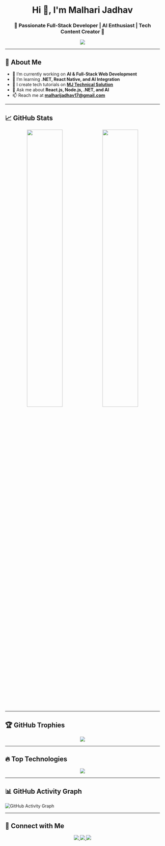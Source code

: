 <h1 align="center">Hi 👋, I'm Malhari Jadhav</h1>
<h3 align="center">🚀 Passionate Full-Stack Developer | AI Enthusiast | Tech Content Creator 🚀</h3>

<div align="center">
  <a href="https://github.com/malharijadhav17">
    <img src="https://readme-typing-svg.herokuapp.com?color=F77210&width=500&center=true&vCenter=true&lines=Full-Stack+Developer;AI+and+ML+Enthusiast;React+%7C+Node.js+%7C+.NET+%7C+MySQL;Tech+Content+Creator;Passionate+about+Innovative+Tech" />
  </a>
</div>

---

## 🚀 **About Me**
- 🔭 I’m currently working on **AI & Full-Stack Web Development**
- 🌱 I’m learning **.NET, React Native, and AI Integration**
- 🎥 I create tech tutorials on **[MJ Technical Solution](https://www.youtube.com/@MJTechnicalSolution)**
- 💬 Ask me about **React.js, Node.js, .NET, and AI**
- 📫 Reach me at **malharijadhav17@gmail.com**

---

## 📈 **GitHub Stats**
<div align="center">
  <img width="48%" src="https://github-readme-stats.vercel.app/api?username=malharijadhav17&show_icons=true&theme=radical" />
  <img width="48%" src="https://github-readme-streak-stats.herokuapp.com/?user=malharijadhav17&theme=radical" />
</div>

---

## 🏆 **GitHub Trophies**
<p align="center">
  <img src="https://github-profile-trophy.vercel.app/?username=malharijadhav17&theme=radical&margin-w=15&margin-h=15"/>
</p>

---

## 🔥 **Top Technologies**
<p align="center">
  <img src="https://skillicons.dev/icons?i=react,nodejs,dotnet,mysql,mongodb,python,js,ts,html,css,bootstrap,tailwind,androidstudio" />
</p>

---

## 📊 **GitHub Activity Graph**
![GitHub Activity Graph](https://github-readme-activity-graph.vercel.app/graph?username=malharijadhav17&theme=github-dark)

---
## 📣 **Connect with Me**
<p align="center">
  <a href="https://www.linkedin.com/in/malharijadhav/" target="_blank">
    <img src="https://img.shields.io/badge/LinkedIn-0077B5.svg?style=for-the-badge&logo=linkedin&logoColor=white" />
  </a>
  <a href="https://www.youtube.com/@MJTechnicalSolution" target="_blank">
    <img src="https://img.shields.io/badge/YouTube-FF0000.svg?style=for-the-badge&logo=youtube&logoColor=white" />
  </a>
  <a href="mailto:malharijadhav1717@gmail.com">
    <img src="https://img.shields.io/badge/Email-D14836?style=for-the-badge&logo=gmail&logoColor=white" />
  </a>
</p>
